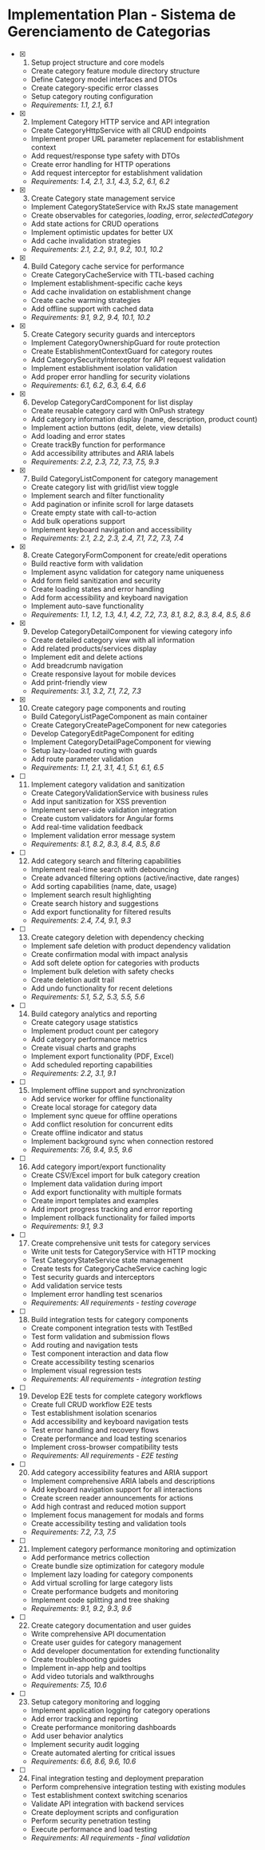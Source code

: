 # Implementation Plan - Sistema de Gerenciamento de Categorias

- [x] 1. Setup project structure and core models
  - Create category feature module directory structure
  - Define Category model interfaces and DTOs
  - Create category-specific error classes
  - Setup category routing configuration
  - _Requirements: 1.1, 2.1, 6.1_

- [x] 2. Implement Category HTTP service and API integration
  - Create CategoryHttpService with all CRUD endpoints
  - Implement proper URL parameter replacement for establishment context
  - Add request/response type safety with DTOs
  - Create error handling for HTTP operations
  - Add request interceptor for establishment validation
  - _Requirements: 1.4, 2.1, 3.1, 4.3, 5.2, 6.1, 6.2_

- [x] 3. Create Category state management service
  - Implement CategoryStateService with RxJS state management
  - Create observables for categories$, loading$, error$, selectedCategory$
  - Add state actions for CRUD operations
  - Implement optimistic updates for better UX
  - Add cache invalidation strategies
  - _Requirements: 2.1, 2.2, 9.1, 9.2, 10.1, 10.2_

- [x] 4. Build Category cache service for performance
  - Create CategoryCacheService with TTL-based caching
  - Implement establishment-specific cache keys
  - Add cache invalidation on establishment change
  - Create cache warming strategies
  - Add offline support with cached data
  - _Requirements: 9.1, 9.2, 9.4, 10.1, 10.2_

- [x] 5. Create Category security guards and interceptors
  - Implement CategoryOwnershipGuard for route protection
  - Create EstablishmentContextGuard for category routes
  - Add CategorySecurityInterceptor for API request validation
  - Implement establishment isolation validation
  - Add proper error handling for security violations
  - _Requirements: 6.1, 6.2, 6.3, 6.4, 6.6_

- [x] 6. Develop CategoryCardComponent for list display
  - Create reusable category card with OnPush strategy
  - Add category information display (name, description, product count)
  - Implement action buttons (edit, delete, view details)
  - Add loading and error states
  - Create trackBy function for performance
  - Add accessibility attributes and ARIA labels
  - _Requirements: 2.2, 2.3, 7.2, 7.3, 7.5, 9.3_

- [x] 7. Build CategoryListComponent for category management
  - Create category list with grid/list view toggle
  - Implement search and filter functionality
  - Add pagination or infinite scroll for large datasets
  - Create empty state with call-to-action
  - Add bulk operations support
  - Implement keyboard navigation and accessibility
  - _Requirements: 2.1, 2.2, 2.3, 2.4, 7.1, 7.2, 7.3, 7.4_

- [x] 8. Create CategoryFormComponent for create/edit operations
  - Build reactive form with validation
  - Implement async validation for category name uniqueness
  - Add form field sanitization and security
  - Create loading states and error handling
  - Add form accessibility and keyboard navigation
  - Implement auto-save functionality
  - _Requirements: 1.1, 1.2, 1.3, 4.1, 4.2, 7.2, 7.3, 8.1, 8.2, 8.3, 8.4, 8.5, 8.6_

- [x] 9. Develop CategoryDetailComponent for viewing category info
  - Create detailed category view with all information
  - Add related products/services display
  - Implement edit and delete actions
  - Add breadcrumb navigation
  - Create responsive layout for mobile devices
  - Add print-friendly view
  - _Requirements: 3.1, 3.2, 7.1, 7.2, 7.3_

- [x] 10. Create category page components and routing
  - Build CategoryListPageComponent as main container
  - Create CategoryCreatePageComponent for new categories
  - Develop CategoryEditPageComponent for editing
  - Implement CategoryDetailPageComponent for viewing
  - Setup lazy-loaded routing with guards
  - Add route parameter validation
  - _Requirements: 1.1, 2.1, 3.1, 4.1, 5.1, 6.1, 6.5_

- [ ] 11. Implement category validation and sanitization
  - Create CategoryValidationService with business rules
  - Add input sanitization for XSS prevention
  - Implement server-side validation integration
  - Create custom validators for Angular forms
  - Add real-time validation feedback
  - Implement validation error message system
  - _Requirements: 8.1, 8.2, 8.3, 8.4, 8.5, 8.6_

- [ ] 12. Add category search and filtering capabilities
  - Implement real-time search with debouncing
  - Create advanced filtering options (active/inactive, date ranges)
  - Add sorting capabilities (name, date, usage)
  - Implement search result highlighting
  - Create search history and suggestions
  - Add export functionality for filtered results
  - _Requirements: 2.4, 7.4, 9.1, 9.3_

- [ ] 13. Create category deletion with dependency checking
  - Implement safe deletion with product dependency validation
  - Create confirmation modal with impact analysis
  - Add soft delete option for categories with products
  - Implement bulk deletion with safety checks
  - Create deletion audit trail
  - Add undo functionality for recent deletions
  - _Requirements: 5.1, 5.2, 5.3, 5.5, 5.6_

- [ ] 14. Build category analytics and reporting
  - Create category usage statistics
  - Implement product count per category
  - Add category performance metrics
  - Create visual charts and graphs
  - Implement export functionality (PDF, Excel)
  - Add scheduled reporting capabilities
  - _Requirements: 2.2, 3.1, 9.1_

- [ ] 15. Implement offline support and synchronization
  - Add service worker for offline functionality
  - Create local storage for category data
  - Implement sync queue for offline operations
  - Add conflict resolution for concurrent edits
  - Create offline indicator and status
  - Implement background sync when connection restored
  - _Requirements: 7.6, 9.4, 9.5, 9.6_

- [ ] 16. Add category import/export functionality
  - Create CSV/Excel import for bulk category creation
  - Implement data validation during import
  - Add export functionality with multiple formats
  - Create import templates and examples
  - Add import progress tracking and error reporting
  - Implement rollback functionality for failed imports
  - _Requirements: 9.1, 9.3_

- [ ] 17. Create comprehensive unit tests for category services
  - Write unit tests for CategoryService with HTTP mocking
  - Test CategoryStateService state management
  - Create tests for CategoryCacheService caching logic
  - Test security guards and interceptors
  - Add validation service tests
  - Implement error handling test scenarios
  - _Requirements: All requirements - testing coverage_

- [ ] 18. Build integration tests for category components
  - Create component integration tests with TestBed
  - Test form validation and submission flows
  - Add routing and navigation tests
  - Test component interaction and data flow
  - Create accessibility testing scenarios
  - Implement visual regression tests
  - _Requirements: All requirements - integration testing_

- [ ] 19. Develop E2E tests for complete category workflows
  - Create full CRUD workflow E2E tests
  - Test establishment isolation scenarios
  - Add accessibility and keyboard navigation tests
  - Test error handling and recovery flows
  - Create performance and load testing scenarios
  - Implement cross-browser compatibility tests
  - _Requirements: All requirements - E2E testing_

- [ ] 20. Add category accessibility features and ARIA support
  - Implement comprehensive ARIA labels and descriptions
  - Add keyboard navigation support for all interactions
  - Create screen reader announcements for actions
  - Add high contrast and reduced motion support
  - Implement focus management for modals and forms
  - Create accessibility testing and validation tools
  - _Requirements: 7.2, 7.3, 7.5_

- [ ] 21. Implement category performance monitoring and optimization
  - Add performance metrics collection
  - Create bundle size optimization for category module
  - Implement lazy loading for category components
  - Add virtual scrolling for large category lists
  - Create performance budgets and monitoring
  - Implement code splitting and tree shaking
  - _Requirements: 9.1, 9.2, 9.3, 9.6_

- [ ] 22. Create category documentation and user guides
  - Write comprehensive API documentation
  - Create user guides for category management
  - Add developer documentation for extending functionality
  - Create troubleshooting guides
  - Implement in-app help and tooltips
  - Add video tutorials and walkthroughs
  - _Requirements: 7.5, 10.6_

- [ ] 23. Setup category monitoring and logging
  - Implement application logging for category operations
  - Add error tracking and reporting
  - Create performance monitoring dashboards
  - Add user behavior analytics
  - Implement security audit logging
  - Create automated alerting for critical issues
  - _Requirements: 6.6, 8.6, 9.6, 10.6_

- [ ] 24. Final integration testing and deployment preparation
  - Perform comprehensive integration testing with existing modules
  - Test establishment context switching scenarios
  - Validate API integration with backend services
  - Create deployment scripts and configuration
  - Perform security penetration testing
  - Execute performance and load testing
  - _Requirements: All requirements - final validation_
